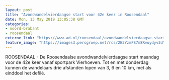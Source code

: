 ```yaml
---
layout: post
title: "Avondwandelvierdaagse start voor 42e keer in Roosendaal"
date: Mon, 13 May 2019 13:05:38 GMT
categories: 
- noord-brabant 
- roosendaal 
externe_link: "https://www.ad.nl/roosendaal/avondwandelvierdaagse-start-voor-42e-keer-in-roosendaal~a1727779/"
feature_image: "https://images3.persgroep.net/rcs/2E3YzmFS7m8Rvuydyv3dYY1om3I/diocontent/123417430/_fitwidth/400/?appId=21791a8992982cd8da851550a453bd7f&quality=0.7"
---
```


ROOSENDAAL - De Roosendaalse avondwandelvierdaagse start maandag voor de 42e keer vanaf sportpark Vierhoeven. Tot en met donderdag kunnen de wandelaars drie afstanden lopen van 3, 6 en 10 km, met als einddoel het defilé.
